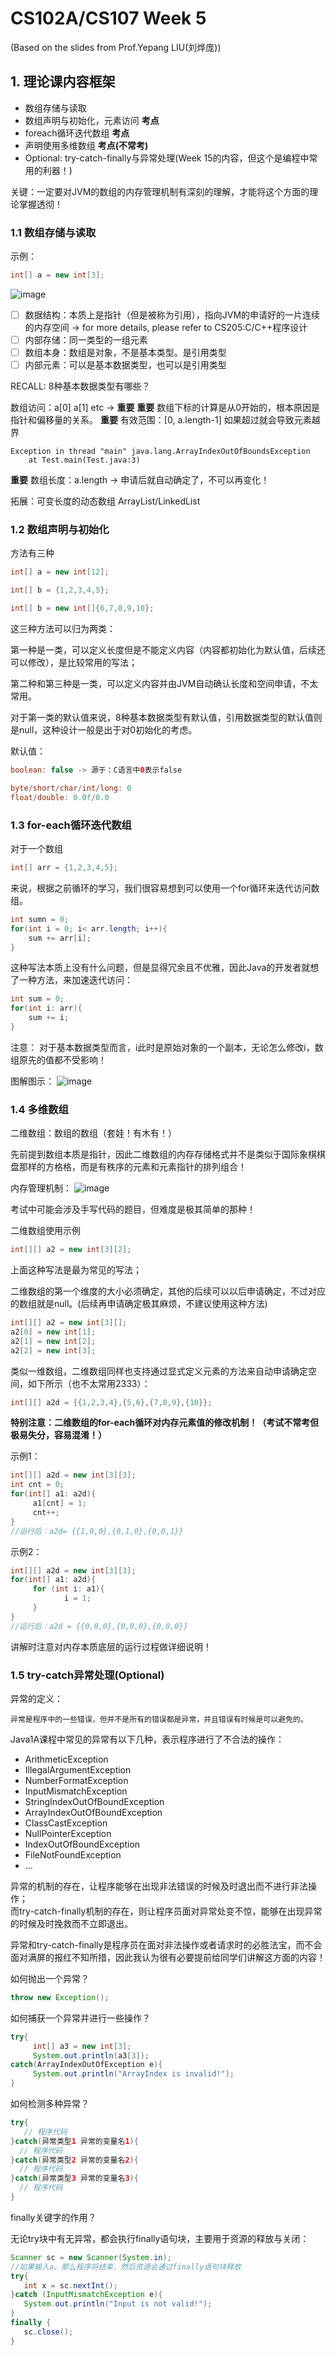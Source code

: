 # CS102A/CS107 Week 5
(Based on the slides from Prof.Yepang LIU(刘烨庞))         

## 1. 理论课内容框架
- 数组存储与读取
- 数组声明与初始化，元素访问 **考点**
- foreach循环迭代数组 **考点**
- 声明使用多维数组 **考点(不常考)**
- Optional: try-catch-finally与异常处理(Week 15的内容，但这个是编程中常用的利器！)

关键：一定要对JVM的数组的内存管理机制有深刻的理解，才能将这个方面的理论掌握透彻！

### 1.1 数组存储与读取
示例：
```java
int[] a = new int[3];
```
![image](https://user-images.githubusercontent.com/64548919/135578388-71bb2948-3df7-4eb2-a349-35ae1990066d.png)

- [ ] 数据结构：本质上是指针（但是被称为引用），指向JVM的申请好的一片连续的内存空间 -> for more details, please refer to CS205:C/C++程序设计
- [ ] 内部存储：同一类型的一组元素
- [ ] 数组本身：数组是对象，不是基本类型。是引用类型
- [ ] 内部元素：可以是基本数据类型，也可以是引用类型

RECALL: 8种基本数据类型有哪些？

数组访问：a[0] a[1] etc -> **重要**
**重要** 数组下标的计算是从0开始的，根本原因是指针和偏移量的关系。
**重要** 有效范围：[0, a.length-1] 如果超过就会导致元素越界
```
Exception in thread "main" java.lang.ArrayIndexOutOfBoundsException
	at Test.main(Test.java:3)
```
**重要** 数组长度：a.length -> 申请后就自动确定了，不可以再变化！

拓展：可变长度的动态数组 ArrayList/LinkedList

### 1.2 数组声明与初始化
方法有三种
```java
int[] a = new int[12];
```
```java
int[] b = {1,2,3,4,5};
```
```java
int[] b = new int[]{6,7,8,9,10};
```

这三种方法可以归为两类：      

第一种是一类，可以定义长度但是不能定义内容（内容都初始化为默认值，后续还可以修改），是比较常用的写法；       

第二种和第三种是一类，可以定义内容并由JVM自动确认长度和空间申请，不太常用。    

对于第一类的默认值来说，8种基本数据类型有默认值，引用数据类型的默认值则是null，这种设计一般是出于对0初始化的考虑。       

默认值：
```java
boolean: false -> 源于：C语言中0表示false
```

```java
byte/short/char/int/long: 0
float/double: 0.0f/0.0
```

### 1.3 for-each循环迭代数组
对于一个数组
```java 
int[] arr = {1,2,3,4,5};
```
来说，根据之前循环的学习，我们很容易想到可以使用一个for循环来迭代访问数组。

```java
int sumn = 0;
for(int i = 0; i< arr.length; i++){
    sum += arr[i];
}
```

这种写法本质上没有什么问题，但是显得冗余且不优雅，因此Java的开发者就想了一种方法，来加速迭代访问：

```java
int sum = 0;
for(int i: arr){
    sum += i;
}
```

注意：
对于基本数据类型而言，i此时是原始对象的一个副本，无论怎么修改i，数组原先的值都不受影响！

图解图示：
![image](https://user-images.githubusercontent.com/64548919/135631418-3e3a5926-7276-4751-b0a5-92678ca06493.png)

### 1.4 多维数组
二维数组：数组的数组（套娃！有木有！）      

先前提到数组本质是指针，因此二维数组的内存存储格式并不是类似于国际象棋棋盘那样的方格格，而是有秩序的元素和元素指针的排列组合！

内存管理机制：
![image](https://user-images.githubusercontent.com/64548919/135633446-7e5284f0-02c3-4f5e-8f03-a0703d9d2406.png)


考试中可能会涉及手写代码的题目，但难度是极其简单的那种！

二维数组使用示例
```java
int[][] a2 = new int[3][2];
```

上面这种写法是最为常见的写法；      

二维数组的第一个维度的大小必须确定，其他的后续可以以后申请确定，不过对应的数组就是null。(后续再申请确定极其麻烦，不建议使用这种方法)           
```java
int[][] a2 = new int[3][];
a2[0] = new int[1];
a2[1] = new int[2];
a2[2] = new int[3];
```

类似一维数组，二维数组同样也支持通过显式定义元素的方法来自动申请确定空间，如下所示（也不太常用2333）：
```java
int[][] a2d = {{1,2,3,4},{5,6},{7,8,9},{10}};
```

**特别注意：二维数组的for-each循环对内存元素值的修改机制！（考试不常考但极易失分，容易混淆！）**

示例1：
```java
int[][] a2d = new int[3][3];
int cnt = 0;
for(int[] a1: a2d){
     a1[cnt] = 1;
     cnt++;
}
//运行后：a2d= {{1,0,0},{0,1,0},{0,0,1}}
```
示例2：
```java
int[][] a2d = new int[3][3];
for(int[] a1: a2d){
     for (int i: a1){
            i = 1;
     }
}
//运行后：a2d = {{0,0,0},{0,0,0},{0,0,0}}
```
讲解时注意对内存本质底层的运行过程做详细说明！

### 1.5 try-catch异常处理(Optional)

异常的定义：
```
异常是程序中的一些错误，但并不是所有的错误都是异常，并且错误有时候是可以避免的。
```

Java1A课程中常见的异常有以下几种，表示程序进行了不合法的操作：
- ArithmeticException
- IllegalArgumentException
- NumberFormatException
- InputMismatchException
- StringIndexOutOfBoundException
- ArrayIndexOutOfBoundException
- ClassCastException
- NullPointerException
- IndexOutOfBoundException
- FileNotFoundException
- ...

异常的机制的存在，让程序能够在出现非法错误的时候及时退出而不进行非法操作；          
而try-catch-finally机制的存在，则让程序员面对异常处变不惊，能够在出现异常的时候及时挽救而不立即退出。

异常和try-catch-finally是程序员在面对非法操作或者请求时的必胜法宝，而不会面对满屏的报红不知所措，因此我认为很有必要提前给同学们讲解这方面的内容！

如何抛出一个异常？
```java
throw new Exception();
```

如何捕获一个异常并进行一些操作？
```java
try{
     int[] a3 = new int[3];
     System.out.println(a3[3]);
catch(ArrayIndexOutOfException e){
     System.out.println("ArrayIndex is invalid!");
}
```

如何检测多种异常？
```java
try{
   // 程序代码
}catch(异常类型1 异常的变量名1){
  // 程序代码
}catch(异常类型2 异常的变量名2){
  // 程序代码
}catch(异常类型3 异常的变量名3){
  // 程序代码
}
```

finally关键字的作用？

无论try块中有无异常，都会执行finally语句块，主要用于资源的释放与关闭：

```java
Scanner sc = new Scanner(System.in);
//如果输入a，那么程序将结束，然后资源会通过finally语句块释放
try{
   int x = sc.nextInt();
}catch (InputMismatchException e){
   System.out.println("Input is not valid!");
}
finally {
   sc.close();
}
```

